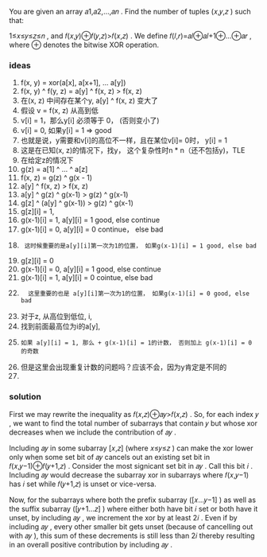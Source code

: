 You are given an array 𝑎1,𝑎2,…,𝑎𝑛
. Find the number of tuples (𝑥,𝑦,𝑧
) such that:

1≤𝑥≤𝑦≤𝑧≤𝑛
, and
𝑓(𝑥,𝑦)⊕𝑓(𝑦,𝑧)>𝑓(𝑥,𝑧)
.
We define 𝑓(𝑙,𝑟)=𝑎𝑙⊕𝑎𝑙+1⊕…⊕𝑎𝑟
, where ⊕
 denotes the bitwise XOR operation.


 ### ideas
 1. f(x, y) = xor(a[x], a[x+1], ... a[y])
 2. f(x, y) ^ f(y, z) = a[y] ^ f(x, z) > f(x, z) 
 3. 在(x, z)  中间存在某个y, a[y] ^ f(x, z) 变大了
 4. 假设 v = f(x, z) 从高到低
 5. v[i] = 1，那么y[i] 必须等于 0， (否则变小了)
 6. v[i] = 0, 如果y[i] = 1 => good
 7. 也就是说，y需要和v[i]的高位不一样，且在某位v[i]= 0时， y[i] = 1
 8. 这是在已知(x, z)的情况下，找y， 这个复杂性时n * n（还不包括y)，TLE
 9. 在给定z的情况下 
 10. g(z) = a[1] ^ ... ^ a[z]
 11. f(x, z) = g(z) ^ g(x - 1)
 12. a[y] ^ f(x, z) > f(x, z) 
 13. a[y] ^ g(z) ^ g(x-1) > g(z) ^ g(x-1)
 14. g[z] ^ (a[y] ^ g(x-1)) > g(z) ^ g(x-1)
 15. g[z][i] = 1, 
 16.   g(x-1)[i] = 1, a[y][i] = 1 good, else continue
 17.   g(x-1)[i] = 0, a[y][i] = 0 continue， else bad
 18.      这时候重要的是a[y][i]第一次为1的位置， 如果g(x-1)[i] = 1 good, else bad
 19. g[z][i] = 0
 20.   g(x-1)[i] = 0, a[y][i] = 1 good, else continue
 21.   g(x-1)[i] = 1, a[y][i] = 0 cointue, else bad
 22.       这里重要的也是 a[y][i]第一次为1的位置， 如果g(x-1)[i] = 0 good, else bad      
 23. 对于z, 从高位到低位, i, 
 24.   找到前面最高位为i的a[y], 
 25.     如果 a[y][i] = 1, 那么 + g(x-1)[i] = 1的计数， 否则加上 g(x-1)[i] = 0 的奇数
 26. 但是这里会出现重复计数的问题吗？应该不会，因为y肯定是不同的
1.  

### solution
First we may rewrite the inequality as 𝑓(𝑥,𝑧)⊕𝑎𝑦>𝑓(𝑥,𝑧)
. So, for each index 𝑦
, we want to find the total number of subarrays that contain 𝑦
 but whose xor
 decreases when we include the contribution of 𝑎𝑦
.

Including 𝑎𝑦
 in some subarray [𝑥,𝑧]
 (where 𝑥≤𝑦≤𝑧
) can make the xor
 lower only when some set bit of 𝑎𝑦
 cancels out an existing set bit in 𝑓(𝑥,𝑦−1)⊕𝑓(𝑦+1,𝑧)
. Consider the most signicant set bit in 𝑎𝑦
. Call this bit 𝑖
. Including 𝑎𝑦
 would decrease the subarray xor
 in subarrays where 𝑓(𝑥,𝑦−1)
 has 𝑖
 set while 𝑓(𝑦+1,𝑧)
 is unset or vice-versa.

Now, for the subarrays where both the prefix subarray ([𝑥…𝑦−1]
) as well as the suffix subarray ([𝑦+1…𝑧]
) where either both have bit 𝑖
 set or both have it unset, by including 𝑎𝑦
, we increment the xor by at least 2𝑖
. Even if by including 𝑎𝑦
, every other smaller bit gets unset (because of cancelling out with 𝑎𝑦
), this sum of these decrements is still less than 2𝑖
 thereby resulting in an overall positive contribution by including 𝑎𝑦
.